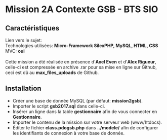 # Mission 2A Contexte GSB - BTS SIO

## Caractéristiques

Lien vers le sujet:<br>
Technologies utilisées: **Micro-Framework SilexPHP, MySQL, HTML, CSS**<br>
MVC: **oui**
<br><br>
Cette mission a été réalisée en présence d'**Axel Even** et d'**Alex Rigueur**, celle-ci est compressée en archive .rar pour sa mise en ligne sur Github, ceci est dû au **max_files_uploads** de Github.

## Installation

* Créer une base de donnée MySQL (par défaut: **mission2gsb**).
* Importer le script **gsb2017.sql** dans celle-ci.
* Insérer un ligne dans la table **gestionnaire** afin de vous connecter en **Gestionnaire**.
* Importer le contenu de la mission sur votre serveur web (www/htdocs).
* Éditer le fichier **class.pdogsb.php** dans **../modele/** afin de configurer les identifiants de connexion à votre base de donnée.
